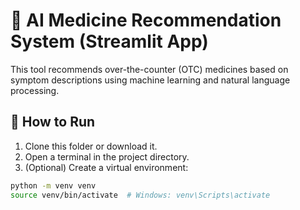 # 💊 AI Medicine Recommendation System (Streamlit App)

This tool recommends over-the-counter (OTC) medicines based on symptom descriptions using machine learning and natural language processing.

## 🧪 How to Run

1. Clone this folder or download it.
2. Open a terminal in the project directory.
3. (Optional) Create a virtual environment:

```bash
python -m venv venv
source venv/bin/activate  # Windows: venv\Scripts\activate
